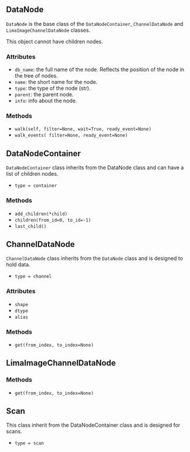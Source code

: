 ## DataNode
`DataNode` is the base class of the `DataNodeContainer`, `ChannelDataNode` and
`LimaImageChannelDataNode` classes.

This object cannot have children nodes.

### Attributes

* `db_name`: the full name of the node. Reflects the position of the node in the tree of nodes.
* `name`: the short name for the node.
* `type`: the type of the node (str).
* `parent`: the parent node.
* `info`: info about the node.

### Methods

* `walk(self, filter=None, wait=True, ready_event=None)`
* `walk_events( filter=None, ready_event=None)`



## DataNodeContainer
`DataNodeContainer` class inherits from the DataNode class and can have a list
of children nodes.

* `type = container`

### Methods
* `add_children(*child)`
* `children(from_id=0, to_id=-1)`
* `last_child()`



## ChannelDataNode
`ChannelDataNode` class inherits from the `DataNode` class and is designed to
hold data.

* `type = channel`

### Attributes

* `shape`
* `dtype`
* `alias`

### Methods

* `get(from_index, to_index=None)`



## LimaImageChannelDataNode

### Methods

* `get(from_index, to_index=None)`



## Scan

This class inherit from the DataNodeContainer class and is designed for scans.

* `type = scan`
